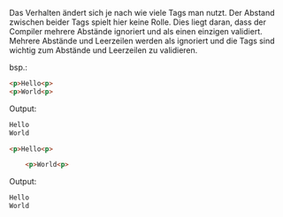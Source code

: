 Das Verhalten ändert sich je nach wie viele Tags man nutzt. Der Abstand zwischen beider Tags spielt hier keine Rolle. Dies liegt daran, dass der Compiler mehrere Abstände ignoriert und als einen einzigen validiert. Mehrere Abstände und Leerzeilen werden als ignoriert und die Tags sind wichtig zum Abstände und Leerzeilen zu validieren.

bsp.:
```HTML
<p>Hello<p>
<p>World<p>
```

Output:
```HTML
Hello
World
```

```HTML
<p>Hello<p>

    <p>World<p>
```

Output:
```HTML
Hello
World
```